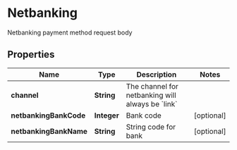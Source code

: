 

# Netbanking

Netbanking payment method request body

## Properties

| Name | Type | Description | Notes |
|------------ | ------------- | ------------- | -------------|
|**channel** | **String** | The channel for netbanking will always be &#x60;link&#x60; |  |
|**netbankingBankCode** | **Integer** | Bank code |  [optional] |
|**netbankingBankName** | **String** | String code for bank |  [optional] |




